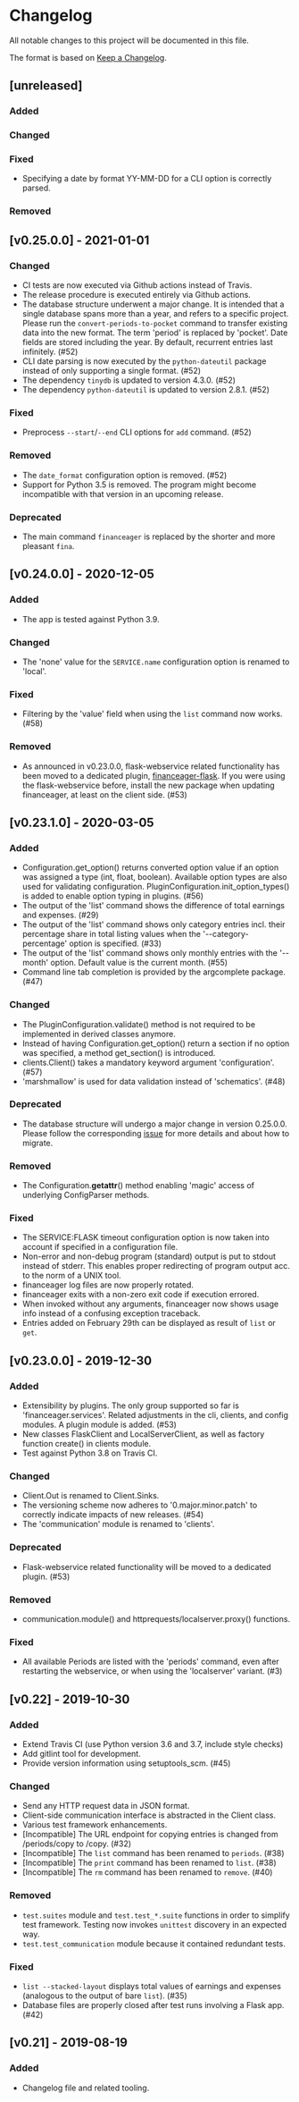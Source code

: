 # Changelog
All notable changes to this project will be documented in this file.

The format is based on [Keep a Changelog](https://keepachangelog.com/en/1.0.0/).

## [unreleased]
### Added
### Changed
### Fixed
- Specifying a date by format YY-MM-DD for a CLI option is correctly parsed.
### Removed

## [v0.25.0.0] - 2021-01-01
### Changed
- CI tests are now executed via Github actions instead of Travis.
- The release procedure is executed entirely via Github actions.
- The database structure underwent a major change. It is intended that a single database spans more than a year, and refers to a specific project. Please run the `convert-periods-to-pocket` command to transfer existing data into the new format. The term 'period' is replaced by 'pocket'. Date fields are stored including the year. By default, recurrent entries last infinitely. (#52)
- CLI date parsing is now executed by the `python-dateutil` package instead of only supporting a single format. (#52)
- The dependency `tinydb` is updated to version 4.3.0. (#52)
- The dependency `python-dateutil` is updated to version 2.8.1. (#52)
### Fixed
- Preprocess `--start`/`--end` CLI options for `add` command. (#52)
### Removed
- The `date_format` configuration option is removed. (#52)
- Support for Python 3.5 is removed. The program might become incompatible with that version in an upcoming release.
### Deprecated
- The main command `financeager` is replaced by the shorter and more pleasant `fina`.

## [v0.24.0.0] - 2020-12-05
### Added
- The app is tested against Python 3.9.
### Changed
- The 'none' value for the `SERVICE.name` configuration option is renamed to 'local'.
### Fixed
- Filtering by the 'value' field when using the `list` command now works. (#58)
### Removed
- As announced in v0.23.0.0, flask-webservice related functionality has been moved to a dedicated plugin, [financeager-flask](https://github.com/pylipp/financeager-flask). If you were using the flask-webservice before, install the new package when updating financeager, at least on the client side. (#53)

## [v0.23.1.0] - 2020-03-05
### Added
- Configuration.get_option() returns converted option value if an option was assigned a type (int, float, boolean). Available option types are also used for validating configuration. PluginConfiguration.init_option_types() is added to enable option typing in plugins. (#56)
- The output of the 'list' command shows the difference of total earnings and expenses. (#29)
- The output of the 'list' command shows only category entries incl. their percentage share in total listing values when the '--category-percentage' option is specified. (#33)
- The output of the 'list' command shows only monthly entries with the '--month' option. Default value is the current month. (#55)
- Command line tab completion is provided by the argcomplete package. (#47)
### Changed
- The PluginConfiguration.validate() method is not required to be implemented in derived classes anymore.
- Instead of having Configuration.get_option() return a section if no option was specified, a method get_section() is introduced.
- clients.Client() takes a mandatory keyword argument 'configuration'. (#57)
- 'marshmallow' is used for data validation instead of 'schematics'. (#48)
### Deprecated
- The database structure will undergo a major change in version 0.25.0.0. Please follow the corresponding [issue](https://github.com/pylipp/financeager/issues/52) for more details and about how to migrate.
### Removed
- The Configuration.__getattr__() method enabling 'magic' access of underlying ConfigParser methods.
### Fixed
- The SERVICE:FLASK timeout configuration option is now taken into account if specified in a configuration file.
- Non-error and non-debug program (standard) output is put to stdout instead of stderr. This enables proper redirecting of program output acc. to the norm of a UNIX tool.
- financeager log files are now properly rotated.
- financeager exits with a non-zero exit code if execution errored.
- When invoked without any arguments, financeager now shows usage info instead of a confusing exception traceback.
- Entries added on February 29th can be displayed as result of `list` or `get`.

## [v0.23.0.0] - 2019-12-30
### Added
- Extensibility by plugins. The only group supported so far is 'financeager.services'. Related adjustments in the cli, clients, and config modules. A plugin module is added. (#53)
- New classes FlaskClient and LocalServerClient, as well as factory function create() in clients module.
- Test against Python 3.8 on Travis CI.
### Changed
- Client.Out is renamed to Client.Sinks.
- The versioning scheme now adheres to '0.major.minor.patch' to correctly indicate impacts of new releases. (#54)
- The 'communication' module is renamed to 'clients'.
### Deprecated
- Flask-webservice related functionality will be moved to a dedicated plugin. (#53)
### Removed
- communication.module() and httprequests/localserver.proxy() functions.
### Fixed
- All available Periods are listed with the 'periods' command, even after restarting the webservice, or when using the 'localserver' variant. (#3)

## [v0.22] - 2019-10-30
### Added
- Extend Travis CI (use Python version 3.6 and 3.7, include style checks)
- Add gitlint tool for development.
- Provide version information using setuptools_scm. (#45)

### Changed
- Send any HTTP request data in JSON format.
- Client-side communication interface is abstracted in the Client class.
- Various test framework enhancements.
- [Incompatible] The URL endpoint for copying entries is changed from /periods/copy to /copy. (#32)
- [Incompatible] The `list` command has been renamed to `periods`. (#38)
- [Incompatible] The `print` command has been renamed to `list`. (#38)
- [Incompatible] The `rm` command has been renamed to `remove`. (#40)

### Removed
- `test.suites` module and `test.test_*.suite` functions in order to simplify test framework. Testing now invokes `unittest` discovery in an expected way.
- `test.test_communication` module because it contained redundant tests.

### Fixed
- `list --stacked-layout` displays total values of earnings and expenses (analogous to the output of bare `list`). (#35)
- Database files are properly closed after test runs involving a Flask app. (#42)

## [v0.21] - 2019-08-19
### Added
- Changelog file and related tooling.
